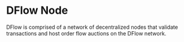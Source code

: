 # DFlow Node

DFlow is comprised of a network of decentralized nodes that validate transactions and host order flow auctions on the DFlow network.
